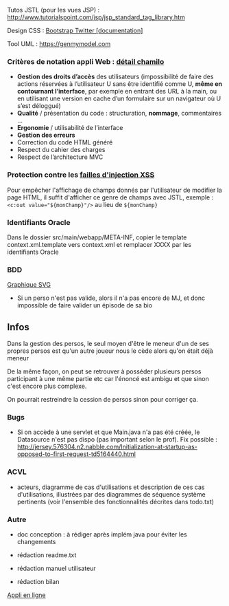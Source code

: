 Tutos JSTL (pour les vues JSP) : http://www.tutorialspoint.com/jsp/jsp_standard_tag_library.htm

Design CSS : [Bootstrap Twitter [documentation]](http://getbootstrap.com/)

Tool UML : https://genmymodel.com


### Critères de notation appli Web : [détail chamilo](http://chamilo2.grenet.fr/inp/courses/ENSIMAG4MMCAWEB/)
- **Gestion des droits d’accès** des utilisateurs (impossibilité de faire des actions réservées à l’utilisateur U sans être identifié comme U, **même en contournant l’interface**, par exemple en entrant des URL à la main, ou en utilisant une version en cache d’un formulaire sur un navigateur où U s’est déloggué)
- **Qualité** / présentation du code : structuration, **nommage**, commentaires ...
- **Ergonomie** / utilisabilité de l’interface
- **Gestion des erreurs**
- Correction du code HTML généré
- Respect du cahier des charges
- Respect de l’architecture MVC


### Protection contre les [failles d'injection XSS](https://fr.wikipedia.org/wiki/Cross-site_scripting)

Pour empêcher l'affichage de champs donnés par l'utilisateur de modifier la page HTML, il suffit d'afficher ce genre de champs avec JSTL, exemple : ```<c:out value="${monChamp}"/>``` au lieu de ```${monChamp}```


### Identifiants Oracle

Dans le dossier src/main/webapp/META-INF, copier le template context.xml.template vers context.xml et remplacer XXXX par les identifiants Oracle


### BDD

[Graphique SVG](https://github.com/leogouttefarde/rpg/blob/master/bdd.svg)
- Si un perso n'est pas valide, alors il n'a pas encore de MJ, et donc impossible de faire valider un épisode de sa bio


## Infos

Dans la gestion des persos, le seul moyen d'être le meneur d'un de ses propres persos est qu'un autre joueur nous le cède alors qu'on était déjà meneur

De la même façon, on peut se retrouver à posséder plusieurs persos participant à une même partie etc car l'énoncé est ambigu et que sinon c'est encore plus complexe.

On pourrait restreindre la cession de persos sinon pour corriger ça.


### Bugs

- Si on accède à une servlet et que Main.java n'a pas été créée, le Datasource n'est pas dispo (pas important selon le prof). Fix possible : http://jersey.576304.n2.nabble.com/Initialization-at-startup-as-opposed-to-first-request-td5164440.html


### ACVL

- acteurs, diagramme de cas d'utilisations et description de ces cas d'utilisations, illustrées par des diagrammes de séquence système pertinents (voir l'ensemble des fonctionnalités décrites dans todo.txt)


### Autre

- doc conception : à rédiger après implém java pour éviter les changements

- rédaction readme.txt
- rédaction manuel utilisateur
- rédaction bilan


[Appli en ligne](http://rpg-723.rhcloud.com)

